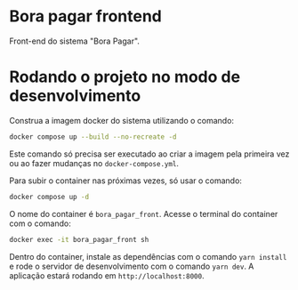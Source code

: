 # Bora pagar frontend

Front-end do sistema "Bora Pagar".

# Rodando o projeto no modo de desenvolvimento

Construa a imagem docker do sistema utilizando o comando:

```bash
docker compose up --build --no-recreate -d
```

Este comando só precisa ser executado ao criar a imagem pela primeira vez ou ao fazer mudanças no `docker-compose.yml`.

Para subir o container nas próximas vezes, só usar o comando:

```bash
docker compose up -d
```

O nome do container é `bora_pagar_front`. Acesse o terminal do container com o comando:

```bash
docker exec -it bora_pagar_front sh
```

Dentro do container, instale as dependências com o comando `yarn install` e rode o servidor de desenvolvimento com o comando `yarn dev`.
A aplicação estará rodando em `http://localhost:8000`.